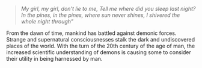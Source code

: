 > _My girl, my girl, don’t lie to me,
> Tell me where did you sleep last night?
> In the pines, in the pines, where sun never shines,
> I shivered the whole night through”_

From the dawn of time, mankind has battled against demonic forces. Strange and supernatural consciousnesses stalk the dark and undiscovered places of the world. With the turn of the 20th century of the age of man, the increased scientific understanding of demons is causing some to consider their utility in being harnessed by man.

